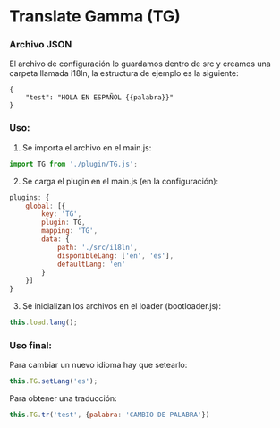 # Translate Gamma (TG)

### Archivo JSON
El archivo de configuración lo guardamos dentro de src y creamos una carpeta llamada i18ln, la estructura de ejemplo es la siguiente: 

```
{
    "test": "HOLA EN ESPAÑOL {{palabra}}"
}
```

### Uso:
1) Se importa el archivo en el main.js: 
 ```javascript
 import TG from './plugin/TG.js';
 ```
2) Se carga el plugin en el main.js (en la configuración): 
```javascript
plugins: {
    global: [{
        key: 'TG',
        plugin: TG,
        mapping: 'TG',
        data: {
            path: './src/i18ln',
            disponibleLang: ['en', 'es'],
            defaultLang: 'en'
        }
    }]
}
```
3) Se inicializan los archivos en el loader (bootloader.js): 
```js
this.load.lang();
```

### Uso final: 
Para cambiar un nuevo idioma hay que setearlo: 
```js
this.TG.setLang('es');
```
Para obtener una traducción:
```js
this.TG.tr('test', {palabra: 'CAMBIO DE PALABRA'})
```